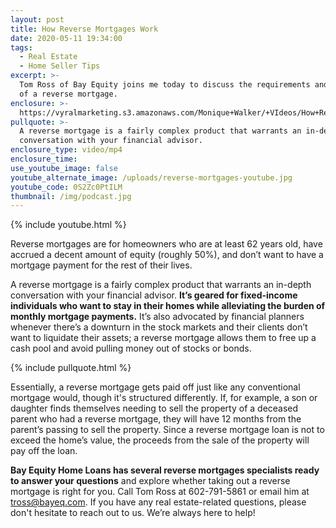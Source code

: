 ```yaml
---
layout: post
title: How Reverse Mortgages Work
date: 2020-05-11 19:34:00
tags:
  - Real Estate
  - Home Seller Tips
excerpt: >-
  Tom Ross of Bay Equity joins me today to discuss the requirements and benefits
  of a reverse mortgage.
enclosure: >-
  https://vyralmarketing.s3.amazonaws.com/Monique+Walker/+VIdeos/How+Reverse+Mortgages+Work.mp4
pullquote: >-
  A reverse mortgage is a fairly complex product that warrants an in-depth
  conversation with your financial advisor.
enclosure_type: video/mp4
enclosure_time:
use_youtube_image: false
youtube_alternate_image: /uploads/reverse-mortgages-youtube.jpg
youtube_code: 0S2Zc0PtILM
thumbnail: /img/podcast.jpg
---
```


{% include youtube.html %}

Reverse mortgages are for homeowners who are at least 62 years old, have accrued a decent amount of equity (roughly 50%), and don’t want to have a mortgage payment for the rest of their lives.&nbsp;

A reverse mortgage is a fairly complex product that warrants an in-depth conversation with your financial advisor. **It’s geared for fixed-income individuals who want to stay in their homes while alleviating the burden of monthly mortgage payments.** It’s also advocated by financial planners whenever there’s a downturn in the stock markets and their clients don’t want to liquidate their assets; a reverse mortgage allows them to free up a cash pool and avoid pulling money out of stocks or bonds.&nbsp;

{% include pullquote.html %}

Essentially, a reverse mortgage gets paid off just like any conventional mortgage would, though it's structured differently. If, for example, a son or daughter finds themselves needing to sell the property of a deceased parent who had a reverse mortgage, they will have 12 months from the parent’s passing to sell the property. Since a reverse mortgage loan is not to exceed the home’s value, the proceeds from the sale of the property will pay off the loan.&nbsp;

**Bay Equity Home Loans has several reverse mortgages specialists ready to answer your questions** and explore whether taking out a reverse mortgage is right for you. Call Tom Ross at 602-791-5861 or email him at [tross@bayeq.com](mailto:tross@bayeq.com). If you have any real estate-related questions, please don't hesitate to reach out to us. We’re always here to help\!
